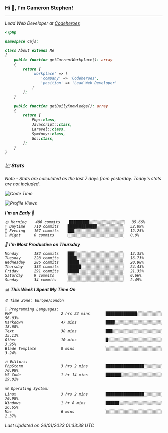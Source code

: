 ### Hi 👋, I'm Cameron Stephen!
<hr>
<p><em>Lead Web Developer at <a href="https://codeheroes.co.uk">Codeheroes</a></p>


```php
<?php

namespace Cajs;

class About extends Me
{
    public function getCurrentWorkplace(): array
    {
        return [
            'workplace' => [
                'company' => 'Codeheroes',
                'position' => 'Lead Web Developer'
            ]
        ];
    }

    public function getDailyKnowledge(): array
    {
        return [
            Php::class,
            Javascript::class,
            Laravel::class,
            Symfony::class,
            Go::class,
        ];
    }
}
```

### 📈 Stats
<p><em>Note - Stats are calculated as the last 7 days from yesterday. Today's stats are not included.</em></p>


<!--START_SECTION:waka-->
![Code Time](http://img.shields.io/badge/Code%20Time-3%2C242%20hrs%2024%20mins-blue)

![Profile Views](http://img.shields.io/badge/Profile%20Views-0-blue)

**I'm an Early 🐤** 

```text
🌞 Morning    486 commits    █████████░░░░░░░░░░░░░░░░   35.66% 
🌆 Daytime    710 commits    █████████████░░░░░░░░░░░░   52.09% 
🌃 Evening    167 commits    ███░░░░░░░░░░░░░░░░░░░░░░   12.25% 
🌙 Night      0 commits      ░░░░░░░░░░░░░░░░░░░░░░░░░   0.0%

```
📅 **I'm Most Productive on Thursday** 

```text
Monday       182 commits    ███░░░░░░░░░░░░░░░░░░░░░░   13.35% 
Tuesday      228 commits    ████░░░░░░░░░░░░░░░░░░░░░   16.73% 
Wednesday    286 commits    █████░░░░░░░░░░░░░░░░░░░░   20.98% 
Thursday     333 commits    ██████░░░░░░░░░░░░░░░░░░░   24.43% 
Friday       291 commits    █████░░░░░░░░░░░░░░░░░░░░   21.35% 
Saturday     9 commits      ░░░░░░░░░░░░░░░░░░░░░░░░░   0.66% 
Sunday       34 commits     ░░░░░░░░░░░░░░░░░░░░░░░░░   2.49%

```


📊 **This Week I Spent My Time On** 

```text
⌚︎ Time Zone: Europe/London

💬 Programming Languages: 
PHP                      2 hrs 23 mins       ██████████████░░░░░░░░░░░   56.03% 
Markdown                 47 mins             ████░░░░░░░░░░░░░░░░░░░░░   18.68% 
Text                     38 mins             ███░░░░░░░░░░░░░░░░░░░░░░   15.11% 
Other                    10 mins             █░░░░░░░░░░░░░░░░░░░░░░░░   3.95% 
Blade Template           8 mins              ░░░░░░░░░░░░░░░░░░░░░░░░░   3.24%

🔥 Editors: 
PhpStorm                 3 hrs 2 mins        █████████████████░░░░░░░░   70.98% 
VS Code                  1 hr 14 mins        ███████░░░░░░░░░░░░░░░░░░   29.02%

💻 Operating System: 
Linux                    3 hrs 2 mins        █████████████████░░░░░░░░   70.98% 
Windows                  1 hr 8 mins         ██████░░░░░░░░░░░░░░░░░░░   26.65% 
Mac                      6 mins              ░░░░░░░░░░░░░░░░░░░░░░░░░   2.37%

```


 Last Updated on 26/01/2023 01:33:38 UTC
<!--END_SECTION:waka-->
